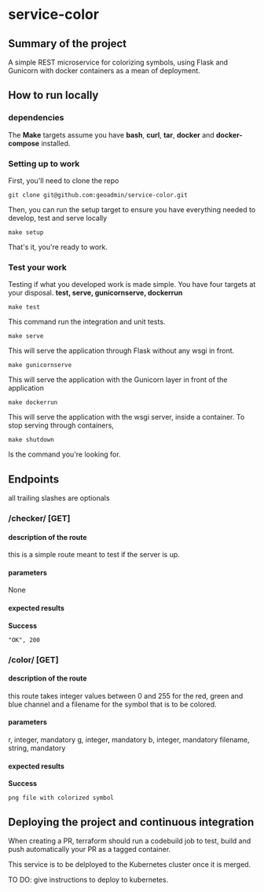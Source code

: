# service-color

## Summary of the project
A simple REST microservice for colorizing symbols, using Flask and Gunicorn with docker containers as a mean of deployment.

## How to run locally

### dependencies

The **Make** targets assume you have **bash**, **curl**, **tar**, **docker** and **docker-compose** installed. 

### Setting up to work

First, you'll need to clone the repo

    git clone git@github.com:geoadmin/service-color.git

Then, you can run the setup target to ensure you have everything needed to develop, test and serve locally

    make setup

That's it, you're ready to work.

### Test your work

Testing if what you developed work is made simple. You have four targets at your disposal. **test, serve, gunicornserve, dockerrun**

    make test

This command run the integration and unit tests.

    make serve
    
This will serve the application through Flask without any wsgi in front.
    
    make gunicornserve
    
This will serve the application with the Gunicorn layer in front of the application
    
    make dockerrun

This will serve the application with the wsgi server, inside a container. 
To stop serving through containers, 

    make shutdown
    
Is the command you're looking for. 

## Endpoints
all trailing slashes are optionals


### /checker/ [GET]

#### description of the route
this is a simple route meant to test if the server is up.
#### parameters ####

None

#### expected results

**Success**

    "OK", 200


### /color/ [GET]

#### description of the route
this route takes integer values between 0 and 255 for the red, green and blue channel and a filename for the symbol that is to be colored.

#### parameters ####

r, integer, mandatory
g, integer, mandatory
b, integer, mandatory
filename, string, mandatory

#### expected results

**Success**

    png file with colorized symbol



    
## Deploying the project and continuous integration
When creating a PR, terraform should run a codebuild job to test, build and push automatically your PR as a tagged container.

This service is to be delployed to the Kubernetes cluster once it is merged.

TO DO: give instructions to deploy to kubernetes.
